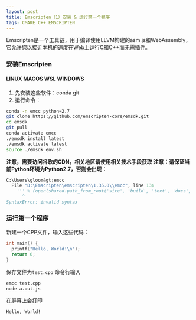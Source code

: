```yaml
---
layout: post
title: Emscripten（1）安装 & 运行第一个程序
tags: CMAKE C++ EMSCRIPTEN
---
```


Emscripten是一个工具链，用于编译使用LLVM构建的asm.js和WebAssembly，它允许您以接近本机的速度在Web上运行C和C++而无需插件。

<h3>安装Emscripten</h3>

<h4>LINUX MACOS WSL WINDOWS</h4>

<ol>
<li>先安装这些软件：conda git</li>
<li>运行命令：</li>
</ol>

```bash
conda -n emcc python=2.7
git clone https://github.com/emscripten-core/emsdk.git
cd emsdk
git pull
conda activate emcc
./emsdk install latest
./emsdk activate latest
source ./emsdk_env.sh
```

<strong>注意，需要访问谷歌的CDN，相关地区请使用相关技术手段获取</strong>
<strong>注意：请保证当前Python环境为Python2.7，否则会出现：</strong>

```python
C:\Users\gloom&gt;emcc
  File "D:\Emscripten\emscripten\1.35.0\\emcc", line 134
    ''' % (open(shared.path_from_root('site', 'build', 'text', 'docs', 'tools_reference', 'emcc.txt')).read())
      ^
SyntaxError: invalid syntax
```

<h3>运行第一个程序</h3>

新建一个CPP文件，输入这些代码：


```cpp
int main() {
  printf("Hello, World!\n");
  return 0;
}
```


保存文件为<code>test.cpp</code>
命令行输入

```bash
emcc test.cpp
node a.out.js
```


在屏幕上会打印

```
Hello, World!
```